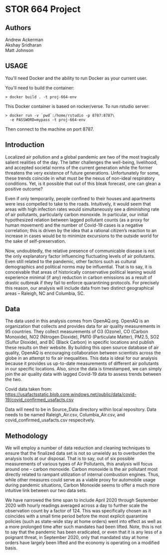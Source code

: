 STOR 664 Project
================

Authors
-------

Andrew Ackerman <br/>
Akshay Sridharan <br/>
Matt Johnson <br/>

USAGE
-----
You'll need Docker and the ability to run Docker as your current user.

You'll need to build the container:

    > docker build . -t proj-664-env

This Docker container is based on rocker/verse. To run rstudio server:

    > docker run -v `pwd`:/home/rstudio -p 8787:8787\
      -e PASSWORD=mypass -t proj-664-env
      
Then connect to the machine on port 8787.

Introduction
------------

Localized air pollution and a global pandemic are two of the most tragically salient realities of the day.  The latter challenges the well-being, livelihood, and accepted societal norms of the current generation while the former threatens the very existence of future generations.  Unfortunately for some, these trends coincide in what must be the nexus of non-ideal respiratory conditions.  Yet, is it possible that out of this bleak forecast, one can glean a positive outcome? <br/>

Even if only temporarily, people confined to their houses and apartments were less compelled to take to the roads.   Intuitively, it would seem that areas with high infection rates would simultaneously see a diminishing rate of air pollutants, particularly carbon monoxide. In particular, our initial hypothesized relation between lagged pollutant counts (as a proxy for human movement) and the number of Covid-19 cases is a negative correlation; this is driven by the idea that a rational citizen’s reaction to an increase in cases would be to minimize excursions to the outside world for the sake of self-preservation. <br/>

Now, undoubtedly, the relative presence of communicable disease is not the only explanatory factor influencing fluctuating levels of air pollutants.  Even still related to the pandemic, other factors such as cultural demographics and political norms may be influential.  That is to say, it is conceivable that areas of historically conservative political leaning would experience minimal (if any) reduction in carbon emissions as a result of drastic outbreak if they fail to enforce quarantining protocols.  For precisely this reason, our analysis will include data from two distinct geographical areas – Raleigh, NC and Columbia, SC. <br/>

Data
----

The data used in this analysis comes from OpenAQ.org.  OpenAQ is an organization that collects and provides data for air quality measurements in 95 countries.  They collect measurements of O3 (Ozone), CO (Carbon Monoxide), NO2 (Nitrogen Dioxide), PM10 (Particulate Matter), PM2.5, SO2 (Sulfur Dioxide), and BC (Black Carbon) in specific locations and publish these results on their website.  By building this open source database of air quality, OpenAQ is encouraging collaboration between scientists across the globe in an attempt to fix air inequalities.  This data is ideal for our analysis because it provides us up-to-date measurements of different air pollutants in our specific locations. Also, since the data is timestamped, we can simply join the air quality data with lagged Covid-19 data to assess trends between the two. <br/>

Covid data taken from: https://usafactsstatic.blob.core.windows.net/public/data/covid-19/covid_confirmed_usafacts.csv <br/>

Data will need to be in Source_Data directory within local repository.  Data needs to be named Raleigh_Air.csv, Columbia_Air.csv, and covid_confirmed_usafacts.csv respecitvely. 

Methodology
-----------

We will employ a number of data reduction and cleaning techniques to ensure that the finalized data set is not so unwieldy as to overburden the analysis tools at our disposal.  That is to say, out of six possible measurements of various types of Air Pollutants, this analysis will focus around one – carbon monoxide.  Carbon monoxide is the air pollutant most directly related to rampant utilization of internal combustion engines.  Thus, while other measures could serve as a viable proxy for automobile usage during pandemic situations, Carbon Monoxide seems to offer a much more intuitive link between our two data sets. <br/>

We have narrowed the time span to include April 2020 through September 2020 with hourly readings averaged across a day to further scale the observation count by a factor of 124.  This was specifically chosen as it coincides with a small time period before the most explicit quarantine policies (such as state-wide stay at home orders) went into effect as well as a more prolonged time after such mandates had been lifted.  Note, this is not to say that the pandemic has been eradicated, or even that it is any less of a poignant threat, in September 2020, only that mandated stay at home orders have largely been lifted and the economy is operating on a modified basis.
